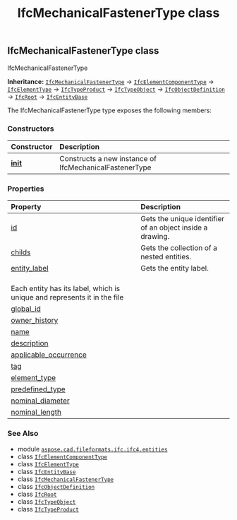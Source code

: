﻿---
title: IfcMechanicalFastenerType class
second_title: Aspose.CAD for Python via .NET API References
description: 
type: docs
weight: 3770
url: /python-net/aspose.cad.fileformats.ifc.ifc4.entities/ifcmechanicalfastenertype/
is_root: false
---

## IfcMechanicalFastenerType class

IfcMechanicalFastenerType



**Inheritance:** [`IfcMechanicalFastenerType`](/cad/python-net/aspose.cad.fileformats.ifc.ifc4.entities/ifcmechanicalfastenertype) → 
[`IfcElementComponentType`](/cad/python-net/aspose.cad.fileformats.ifc.ifc4.entities/ifcelementcomponenttype) → 
[`IfcElementType`](/cad/python-net/aspose.cad.fileformats.ifc.ifc4.entities/ifcelementtype) → 
[`IfcTypeProduct`](/cad/python-net/aspose.cad.fileformats.ifc.ifc4.entities/ifctypeproduct) → 
[`IfcTypeObject`](/cad/python-net/aspose.cad.fileformats.ifc.ifc4.entities/ifctypeobject) → 
[`IfcObjectDefinition`](/cad/python-net/aspose.cad.fileformats.ifc.ifc4.entities/ifcobjectdefinition) → 
[`IfcRoot`](/cad/python-net/aspose.cad.fileformats.ifc.ifc4.entities/ifcroot) → 
[`IfcEntityBase`](/cad/python-net/aspose.cad.fileformats.ifc/ifcentitybase)



The IfcMechanicalFastenerType type exposes the following members:

### Constructors
| Constructor | Description |
| :- | :- |
| [__init__](/cad/python-net/aspose.cad.fileformats.ifc.ifc4.entities/ifcmechanicalfastenertype/__init__/#) | Constructs a new instance of IfcMechanicalFastenerType |


### Properties
| Property | Description |
| :- | :- |
| [id](/cad/python-net/aspose.cad.fileformats.ifc.ifc4.entities/ifcmechanicalfastenertype/id) | Gets the unique identifier of an object inside a drawing. |
| [childs](/cad/python-net/aspose.cad.fileformats.ifc.ifc4.entities/ifcmechanicalfastenertype/childs) | Gets the collection of a nested entities. |
| [entity_label](/cad/python-net/aspose.cad.fileformats.ifc.ifc4.entities/ifcmechanicalfastenertype/entity_label) | Gets the entity label.<br/>Each entity has its label, which is unique and represents it in the file |
| [global_id](/cad/python-net/aspose.cad.fileformats.ifc.ifc4.entities/ifcmechanicalfastenertype/global_id) |  |
| [owner_history](/cad/python-net/aspose.cad.fileformats.ifc.ifc4.entities/ifcmechanicalfastenertype/owner_history) |  |
| [name](/cad/python-net/aspose.cad.fileformats.ifc.ifc4.entities/ifcmechanicalfastenertype/name) |  |
| [description](/cad/python-net/aspose.cad.fileformats.ifc.ifc4.entities/ifcmechanicalfastenertype/description) |  |
| [applicable_occurrence](/cad/python-net/aspose.cad.fileformats.ifc.ifc4.entities/ifcmechanicalfastenertype/applicable_occurrence) |  |
| [tag](/cad/python-net/aspose.cad.fileformats.ifc.ifc4.entities/ifcmechanicalfastenertype/tag) |  |
| [element_type](/cad/python-net/aspose.cad.fileformats.ifc.ifc4.entities/ifcmechanicalfastenertype/element_type) |  |
| [predefined_type](/cad/python-net/aspose.cad.fileformats.ifc.ifc4.entities/ifcmechanicalfastenertype/predefined_type) |  |
| [nominal_diameter](/cad/python-net/aspose.cad.fileformats.ifc.ifc4.entities/ifcmechanicalfastenertype/nominal_diameter) |  |
| [nominal_length](/cad/python-net/aspose.cad.fileformats.ifc.ifc4.entities/ifcmechanicalfastenertype/nominal_length) |  |



### See Also
* module [`aspose.cad.fileformats.ifc.ifc4.entities`](..)
* class [`IfcElementComponentType`](/cad/python-net/aspose.cad.fileformats.ifc.ifc4.entities/ifcelementcomponenttype)
* class [`IfcElementType`](/cad/python-net/aspose.cad.fileformats.ifc.ifc4.entities/ifcelementtype)
* class [`IfcEntityBase`](/cad/python-net/aspose.cad.fileformats.ifc/ifcentitybase)
* class [`IfcMechanicalFastenerType`](/cad/python-net/aspose.cad.fileformats.ifc.ifc4.entities/ifcmechanicalfastenertype)
* class [`IfcObjectDefinition`](/cad/python-net/aspose.cad.fileformats.ifc.ifc4.entities/ifcobjectdefinition)
* class [`IfcRoot`](/cad/python-net/aspose.cad.fileformats.ifc.ifc4.entities/ifcroot)
* class [`IfcTypeObject`](/cad/python-net/aspose.cad.fileformats.ifc.ifc4.entities/ifctypeobject)
* class [`IfcTypeProduct`](/cad/python-net/aspose.cad.fileformats.ifc.ifc4.entities/ifctypeproduct)
